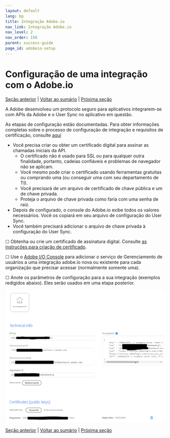 ```yaml
---
layout: default
lang: bp
title: Integração Adobe.io
nav_link: Integração Adobe.io
nav_level: 2
nav_order: 150
parent: success-guide
page_id: adobeio-setup
---
```


# Configuração de uma integração com o Adobe.io

[Seção anterior](decide_deletion_policy.md) \| [Voltar ao sumário](index.md) \| [Próxima seção](identify_server.md)

A Adobe desenvolveu um protocolo seguro para aplicativos integrarem-se com APIs da Adobe e o User Sync no aplicativo em questão.

As etapas de configuração estão documentadas.  Para obter informações completas sobre o processo de configuração de integração e requisitos de certificação, consulte [aqui](https://www.adobe.io/apis/cloudplatform/console/authentication.html)

- Você precisa criar ou obter um certificado digital para assinar as chamadas iniciais da API.
  - O certificado não é usado para SSL ou para qualquer outra finalidade, portanto, cadeias confiáveis e problemas de navegador não se aplicam.
  - Você mesmo pode criar o certificado usando ferramentas gratuitas ou comprando uma (ou conseguir uma com seu departamento de TI).
  - Você precisará de um arquivo de certificado de chave pública e um de chave privada.
  - Proteja o arquivo de chave privada como faria com uma senha de raiz.
- Depois de configurado, o console do Adobe.io exibe todos os valores necessários.  Você os copiará em seu arquivo de configuração do User Sync.
- Você também precisará adicionar o arquivo de chave privada à configuração do User Sync.

&#9744; Obtenha ou crie um certificado de assinatura digital.  Consulte [as instruções para criação de certificado](https://www.adobe.io/apis/cloudplatform/console/authentication/createcert.html).

&#9744; Use o [Adobe I/O Console](https://console.adobe.io) para adicionar o serviço de Gerenciamento de usuários a uma integração adobe.io nova ou existente para cada organização que precisar acessar (normalmente somente uma).  

&#9744; Anote os parâmetros de configuração para a sua integração (exemplos redigidos abaixo).  Eles serão usados em uma etapa posterior.


![img](images/setup_adobe_io_data.png)


[Seção anterior](decide_deletion_policy.md) \| [Voltar ao sumário](index.md) \| [Próxima seção](identify_server.md)
